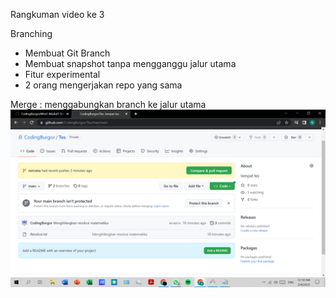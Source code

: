 Rangkuman video ke 3

Branching
- Membuat Git Branch
- Membuat snapshot tanpa mengganggu jalur utama
- Fitur experimental
- 2 orang mengerjakan repo yang sama

Merge : menggabungkan branch ke jalur utama
![screenshot Video 3](/ssVideo3.png)
